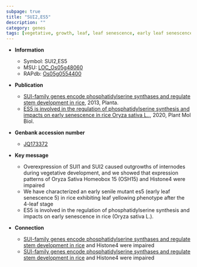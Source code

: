 ```yaml
---
subpage: true
title: "SUI2,ES5"
description: ""
category: genes
tags: [vegetative, growth, leaf, leaf senescence, early leaf senescence, senescence]
---
```


* **Information**  
    + Symbol: SUI2,ES5  
    + MSU: [LOC_Os05g48060](http://rice.plantbiology.msu.edu/cgi-bin/ORF_infopage.cgi?orf=LOC_Os05g48060)  
    + RAPdb: [Os05g0554400](http://rapdb.dna.affrc.go.jp/viewer/gbrowse_details/irgsp1?name=Os05g0554400)  

* **Publication**  
    + [SUI-family genes encode phosphatidylserine synthases and regulate stem development in rice](http://www.ncbi.nlm.nih.gov/pubmed?term=SUI-family+genes+encode+phosphatidylserine+synthases+and+regulate+stem+development+in+rice%5BTitle%5D), 2013, Planta.
    + [ES5 is involved in the regulation of phosphatidylserine synthesis and impacts on early senescence in rice Oryza sativa L..](http://www.ncbi.nlm.nih.gov/pubmed?term=ES5+is+involved+in+the+regulation+of+phosphatidylserine+synthesis+and+impacts+on+early+senescence+in+rice+Oryza+sativa+L..%5BTitle%5D), 2020, Plant Mol Biol.

* **Genbank accession number**  
    + [JQ173372](http://www.ncbi.nlm.nih.gov/nuccore/JQ173372)

* **Key message**  
    + Overexpression of SUI1 and SUI2 caused outgrowths of internodes during vegetative development, and we showed that expression patterns of Oryza Sativa Homeobox 15 (OSH15) and Histone4 were impaired
    + We have characterized an early senile mutant es5 (early leaf senescence 5) in rice exhibiting leaf yellowing phenotype after the 4-leaf stage
    + ES5 is involved in the regulation of phosphatidylserine synthesis and impacts on early senescence in rice (Oryza sativa L.).

* **Connection**  
    + [SUI-family genes encode phosphatidylserine synthases and regulate stem development in rice](OSH15) and Histone4 were impaired
    + [SUI-family genes encode phosphatidylserine synthases and regulate stem development in rice](OSH15) and Histone4 were impaired




